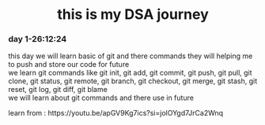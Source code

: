 <center><h1>this is my DSA journey </h1></center>
<h3> day 1-26:12:24</h3>
<p>this day we will learn basic of git and there commands they will helping me to push and store our code for future 
<br>we  learn git commands like git init, git add, git commit, git push, git pull, git clone, git status, git remote, git branch, git checkout, git merge, git stash, git reset, git log, git diff, git blame
<br>we will learn about git commands and there use in future</p>
learn from : <url>https://youtu.be/apGV9Kg7ics?si=jolOYgd7JrCa2Wnq</url>